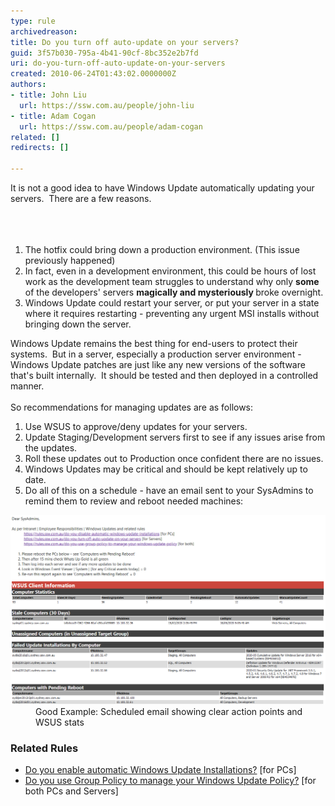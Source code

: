 ```yaml
---
type: rule
archivedreason: 
title: Do you turn off auto-update on your servers?
guid: 3f57b030-795a-4b41-90cf-8bc352e2b7fd
uri: do-you-turn-off-auto-update-on-your-servers
created: 2010-06-24T01:43:02.0000000Z
authors:
- title: John Liu
  url: https://ssw.com.au/people/john-liu
- title: Adam Cogan
  url: https://ssw.com.au/people/adam-cogan
related: []
redirects: []

---
```



It is not a good idea to have Windows Update automatically updating your servers.  There are a few reasons. 
<br><br>
<br><excerpt class='endintro'></excerpt><br>
<ol><li>The hotfix could bring down a production environment. (This issue previously happened)<br></li><li>In fact, even in a development environment, this could be hours of lost work as the development team struggles to understand why only 
      <strong>some</strong> of the developers' servers <strong>magically and mysteriously </strong>broke overnight.<br></li><li>Windows Update could restart your server, or put your server in a state where it requires restarting - preventing any urgent MSI installs without bringing down the server.</li></ol><p>Windows Update remains the best thing for end-users to protect their systems.  But in a server, especially a production server environment - Windows Update patches are just like any new versions of the software that's built internally.  It should be tested and then deployed in a controlled manner.<br> 
   <br>So recommendations for managing updates are as follows:</p><ol><li>Use WSUS to approve/deny updates for your servers.<br></li><li>Update Staging/Development servers first to see if any issues arise from the updates.<br></li><li>Roll these updates out to Production once confident there are no issues​.<br></li><li>Windows Updates may be critical and should be kept relatively up to date.</li><li>Do all of this on a schedule - have an email sent to your SysAdmins to remind them to review and reboot needed machines:</li></ol><dl class="goodImage"><dt><img src="WSUSReport.png" alt="WSUSReport.png" style="width:750px;" />
   </dt><dd>Good Example: Scheduled email showing clear action points and WSUS stats<br></dd>
</dl>

<h3> ​​Related Rules<br></h3><ul><li>
      <a href=/do-you-disable-automatic-windows-update-installations>​Do you enable automatic Windows Update Installations?​</a> [for PCs] ​<br></li><li>
      <a href=/do-you-use-group-policy-to-manage-your-windows-update-policy>Do you use Group Policy to manage your Windows Update Policy?​</a> [for both PCs and Servers]​<br></li></ul>


